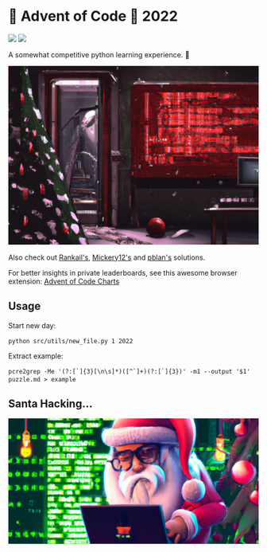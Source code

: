 # :christmas_tree: Advent of Code :gift: 2022

![](https://img.shields.io/badge/stars%20⭐-32-yellow) ![](https://img.shields.io/badge/days%20completed-16-red)

A somewhat competitive python learning experience. :snake:

![](.github/aoc.png)

Also check out [Rankail's](https://github.com/Rankail/AdventOfCode), [Mickery12's](https://github.com/Mickery12/Advent-of-Code) and [pblan's](https://github.com/pblan/aoc) solutions.

For better insights in private leaderboards, see this awesome browser extension: 
[Advent of Code Charts](https://github.com/jeroenheijmans/advent-of-code-charts)

## Usage

Start new day:
```shell
python src/utils/new_file.py 1 2022
```

Extract example:
```shell
pcre2grep -Me '(?:[`]{3}[\n\s]*)([^`]+)(?:[`]{3})' -m1 --output '$1' puzzle.md > example
```

## Santa Hacking…
![](.github/santa_hacking.png)